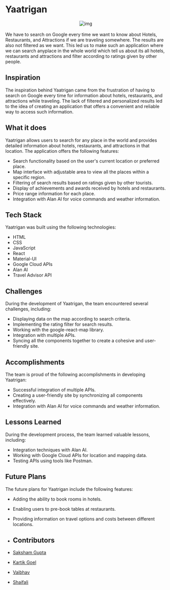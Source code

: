 # Yaatrigan
<div align="center">
    <img src="https://user-images.githubusercontent.com/78898621/236622973-510d666d-6ace-44ff-9240-5a7c964f30bf.png" alt="img"/>
</div>
<br/>
We have to search on Google every time we want to know about Hotels, Restaurants, and Attractions if we are traveling somewhere. The results are also not filtered as we want. This led us to make such an application where we can search anyplace in the whole world which tell us about its all hotels, restaurants and attractions and filter according to ratings given by other people.

## Inspiration

The inspiration behind Yaatrigan came from the frustration of having to search on Google every time for information about hotels, restaurants, and attractions while traveling. The lack of filtered and personalized results led to the idea of creating an application that offers a convenient and reliable way to access such information.

## What it does

Yaatrigan allows users to search for any place in the world and provides detailed information about hotels, restaurants, and attractions in that location. The application offers the following features:

- Search functionality based on the user's current location or preferred place.
- Map interface with adjustable area to view all the places within a specific region.
- Filtering of search results based on ratings given by other tourists.
- Display of achievements and awards received by hotels and restaurants.
- Price range information for each place.
- Integration with Alan AI for voice commands and weather information.

## Tech Stack

Yaatrigan was built using the following technologies:

- HTML
- CSS
- JavaScript
- React
- Material-UI
- Google Cloud APIs
- Alan AI
- Travel Advisor API    

## Challenges

During the development of Yaatrigan, the team encountered several challenges, including:

- Displaying data on the map according to search criteria.
- Implementing the rating filter for search results.
- Working with the google-react-map library.
- Integration with multiple APIs.
- Syncing all the components together to create a cohesive and user-friendly site.

## Accomplishments

The team is proud of the following accomplishments in developing Yaatrigan:

- Successful integration of multiple APIs.
- Creating a user-friendly site by synchronizing all components effectively.
- Integration with Alan AI for voice commands and weather information.

## Lessons Learned

During the development process, the team learned valuable lessons, including:

- Integration techniques with Alan AI.
- Working with Google Cloud APIs for location and mapping data.
- Testing APIs using tools like Postman.

## Future Plans

The future plans for Yaatrigan include the following features:

- Adding the ability to book rooms in hotels.
- Enabling users to pre-book tables at restaurants.
- Providing information on travel options and costs between different locations.

- ## Contributors
- [Saksham Gupta](https://github.com/Saksham-Gupta-30)
- [Kartik Goel](https://github.com/kartik739)
- [Vaibhav](https://github.com/Vaibhav-20022002)
- [Shaifali](https://github.com/Shaifali-2000)

